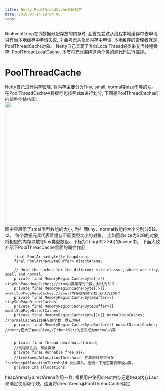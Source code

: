 ```yaml
---
title: Netty PoolThreadCache源码探究
date: 2018-07-14 19:04:06
tags:
---
```

NioEventLoop在为数据分配存放的内存时, 会首先尝试从线程本地缓存中去申请, 只有当本地缓存中申请失败, 才会考虑从全局内存中申请, 本地缓存的管理者就是PoolThreadCache对象。 Netty自己实现了类似LocalThread的类来充当线程缓存: PoolThreadLocalCache, 本节将充分围绕这两个类的源代码进行描述。
# PoolThreadCache
Netty自己进行内存管理, 将内存主要分为Tiny, small, normal等size不等的块。 在PoolThreadCache中将缓存也按照size进行划分, 下图是PoolThreadCache的内部整体结构图:
<img src="http://owsl7963b.bkt.clouddn.com/PoolThreadCache2.png" height="400" width="450"/>\
图中只展示了small类型数组的大小, 为4, 而tiny、normal数组的大小分别分512、 12。 每个数据元素代表着缓存不同类型大小的对象。 比如回收size为32B的对象, 将相应的内存块放在tiny类型数组、下标为1 (log(32>>4))的queue中。
下面大致介绍下PoolThreadCache里面的属性作用
```
    final PoolArena<byte[]> heapArena;
    final PoolArena<ByteBuffer> directArena;

    // Hold the caches for the different size classes, which are tiny, small and normal.
    private final MemoryRegionCache<byte[]>[] tinySubPageHeapCaches;//tiny内存缓存的个数。默认为512
    private final MemoryRegionCache<byte[]>[] smallSubPageHeapCaches;//small内存缓存的个数,默认为256个
    private final MemoryRegionCache<ByteBuffer>[] tinySubPageDirectCaches;
    private final MemoryRegionCache<ByteBuffer>[] smallSubPageDirectCaches;
    private final MemoryRegionCache<byte[]>[] normalHeapCaches;  //normalCacheSize缓存的个数，默认为64
    private final MemoryRegionCache<ByteBuffer>[] normalDirectCaches;  //Netty把大于pageSize小于chunkSize的空间成为normal内存


    private final Thread deathWatchThread;
    //线程消亡后，释放资源
    private final Runnable freeTask;
    //freeSweepAllocationThreshold  在本地线程每分配freeSweepAllocationThreshold 次内存后，检测一下是否需要释放内存。
    private int allocations;

```
heapArena与directArena作用一样, 根据用户使用direct内存还是heap内存Laur来确定使用哪个块。这里将directArena与PoolThreadCache绑定
